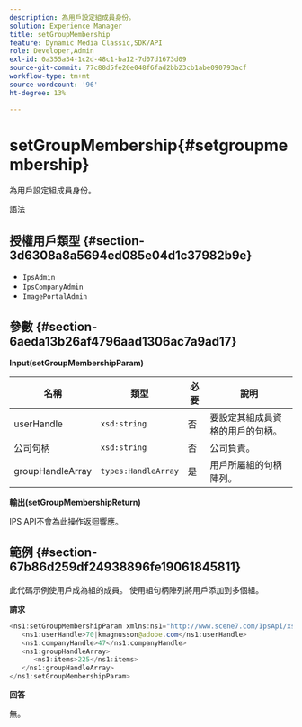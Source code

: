 ```yaml
---
description: 為用戶設定組成員身份。
solution: Experience Manager
title: setGroupMembership
feature: Dynamic Media Classic,SDK/API
role: Developer,Admin
exl-id: 0a355a34-1c2d-48c1-ba12-7d07d1673d09
source-git-commit: 77c88d5fe20e048f6fad2bb23cb1abe090793acf
workflow-type: tm+mt
source-wordcount: '96'
ht-degree: 13%

---
```


# setGroupMembership{#setgroupmembership}

為用戶設定組成員身份。

語法

## 授權用戶類型 {#section-3d6308a8a5694ed085e04d1c37982b9e}

* `IpsAdmin`
* `IpsCompanyAdmin`
* `ImagePortalAdmin`

## 參數 {#section-6aeda13b26af4796aad1306ac7a9ad17}

**Input(setGroupMembershipParam)**

| 名稱 | 類型 | 必要 | 說明 |
|---|---|---|---|
| userHandle | `xsd:string` | 否 | 要設定其組成員資格的用戶的句柄。 |
| 公司句柄 | `xsd:string` | 否 | 公司負責。 |
| groupHandleArray | `types:HandleArray` | 是 | 用戶所屬組的句柄陣列。 |

**輸出(setGroupMembershipReturn)**

IPS API不會為此操作返迴響應。

## 範例 {#section-67b86d259df24938896fe19061845811}

此代碼示例使用戶成為組的成員。 使用組句柄陣列將用戶添加到多個組。

**請求**

```java
<ns1:setGroupMembershipParam xmlns:ns1="http://www.scene7.com/IpsApi/xsd">
   <ns1:userHandle>70|kmagnusson@adobe.com</ns1:userHandle>
   <ns1:companyHandle>47</ns1:companyHandle>
   <ns1:groupHandleArray>
      <ns1:items>225</ns1:items>
   </ns1:groupHandleArray>
</ns1:setGroupMembershipParam>
```

**回答**

無。
